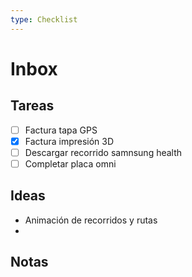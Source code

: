 ```yaml
---
type: Checklist
---
```


# Inbox

## Tareas

- [ ] Factura tapa GPS
- [x] Factura impresión 3D
- [ ] Descargar recorrido samnsung health
- [ ] Completar placa omni 

## Ideas
- Animación de recorridos y rutas
- 

## Notas
